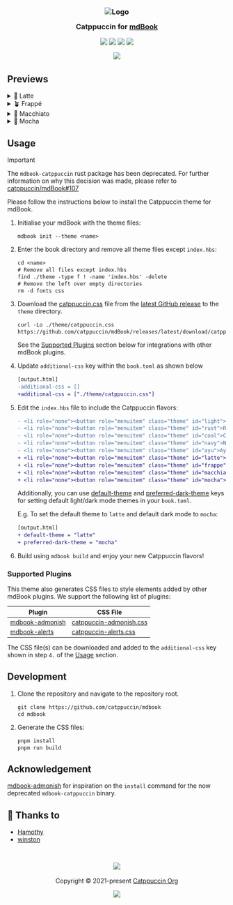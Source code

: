 <h3 align="center">
	<img src="https://raw.githubusercontent.com/catppuccin/catppuccin/main/assets/logos/exports/1544x1544_circle.png" width="100" alt="Logo"/><br/>
	<img src="https://raw.githubusercontent.com/catppuccin/catppuccin/main/assets/misc/transparent.png" height="30" width="0px"/>
	Catppuccin for <a href="https://rust-lang.github.io/mdBook/">mdBook</a>
	<img src="https://raw.githubusercontent.com/catppuccin/catppuccin/main/assets/misc/transparent.png" height="30" width="0px"/>
</h3>

<p align="center">
	<a href="https://github.com/catppuccin/mdBook/stargazers"><img src="https://img.shields.io/github/stars/catppuccin/mdBook?colorA=363a4f&colorB=b7bdf8&style=for-the-badge"></a>
	<a href="https://github.com/catppuccin/mdBook/issues"><img src="https://img.shields.io/github/issues/catppuccin/mdBook?colorA=363a4f&colorB=f5a97f&style=for-the-badge"></a>
	<a href="https://github.com/catppuccin/mdBook/contributors"><img src="https://img.shields.io/github/contributors/catppuccin/mdBook?colorA=363a4f&colorB=a6da95&style=for-the-badge"></a>
	<a href="https://crates.io/crates/mdbook-catppuccin"><img src="https://img.shields.io/crates/v/mdbook-catppuccin?colorA=363a4f&colorB=ee99a0&style=for-the-badge"></a>
</p>

<p align="center">
	<img src="assets/catwalk.webp"/>
</p>

## Previews

<details>
<summary>🌻 Latte</summary>
<img src="assets/latte.webp"/>
</details>
<details>
<summary>🪴 Frappé</summary>
<img src="assets/frappe.webp"/>
</details>
<details>
<summary>🌺 Macchiato</summary>
<img src="assets/macchiato.webp"/>
</details>
<details>
<summary>🌿 Mocha</summary>
<img src="assets/mocha.webp"/>
</details>

## Usage

> [!IMPORTANT]  
> The `mdbook-catppuccin` rust package has been deprecated. For further information
> on why this decision was made, please refer to
> [catppuccin/mdBook#107](https://github.com/catppuccin/mdBook/issues/107)
>
> Please follow the instructions below to install the Catppuccin theme for mdBook.

1. Initialise your mdBook with the theme files:

   ```shell
   mdbook init --theme <name>
   ```

2. Enter the book directory and remove all theme files except `index.hbs`:

   ```shell
   cd <name>
   # Remove all files except index.hbs
   find ./theme -type f ! -name 'index.hbs' -delete
   # Remove the left over empty directories
   rm -d fonts css
   ```

3. Download the [catppuccin.css](https://github.com/catppuccin/mdBook/releases/latest/download/catppuccin.css)
   file from the [latest GitHub release](https://github.com/catppuccin/mdBook/releases/latest) to the `theme`
   directory.

   ```shell
   curl -Lo ./theme/catppuccin.css https://github.com/catppuccin/mdBook/releases/latest/download/catppuccin.css
   ```

   See the [Supported Plugins](#supported-plugins) section below for integrations with other
   mdBook plugins.

4. Update `additional-css` key within the `book.toml` as shown below

   ```diff
   [output.html]
   -additional-css = []
   +additional-css = ["./theme/catppuccin.css"]
   ```

5. Edit the `index.hbs` file to include the Catppuccin flavors:

   ```diff
   - <li role="none"><button role="menuitem" class="theme" id="light">Light</button></li>
   - <li role="none"><button role="menuitem" class="theme" id="rust">Rust</button></li>
   - <li role="none"><button role="menuitem" class="theme" id="coal">Coal</button></li>
   - <li role="none"><button role="menuitem" class="theme" id="navy">Navy</button></li>
   - <li role="none"><button role="menuitem" class="theme" id="ayu">Ayu</button></li>
   + <li role="none"><button role="menuitem" class="theme" id="latte">Latte</button></li>
   + <li role="none"><button role="menuitem" class="theme" id="frappe">Frappé</button></li>
   + <li role="none"><button role="menuitem" class="theme" id="macchiato">Macchiato</button></li>
   + <li role="none"><button role="menuitem" class="theme" id="mocha">Mocha</button></li>
   ```

   Additionally, you can use
   [default-theme](https://rust-lang.github.io/mdBook/format/configuration/renderers.html?highlight=default-theme#html-renderer-options)
   and
   [preferred-dark-theme](https://rust-lang.github.io/mdBook/format/configuration/renderers.html?highlight=preferred-dark-theme#html-renderer-options)
   keys for setting default light/dark mode themes in your `book.toml`.

   E.g. To set the default theme to `latte` and default dark mode to `mocha`:

   ```diff
   [output.html]
   + default-theme = "latte"
   + preferred-dark-theme = "mocha"
   ```

6. Build using `mdbook build` and enjoy your new Catppuccin flavors!

### Supported Plugins

This theme also generates CSS files to style elements added by other mdBook
plugins. We support the following list of plugins:

| Plugin                                                            | CSS File                                                                                                         |
| ----------------------------------------------------------------- | ---------------------------------------------------------------------------------------------------------------- |
| [mdbook-admonish](https://github.com/tommilligan/mdbook-admonish) | [catppuccin-admonish.css](https://github.com/catppuccin/mdBook/releases/latest/download/catppuccin-admonish.css) |
| [mdbook-alerts](https://github.com/lambdalisue/rs-mdbook-alerts)  | [catppuccin-alerts.css](https://github.com/catppuccin/mdBook/releases/latest/download/catppuccin-alerts.css)     |

The CSS file(s) can be downloaded and added to the `additional-css` key shown
in step `4.` of the [Usage](#usage) section.

## Development

1. Clone the repository and navigate to the repository root.

   ```shell
   git clone https://github.com/catppuccin/mdbook
   cd mdbook
   ```

2. Generate the CSS files:

   ```shell
   pnpm install
   pnpm run build
   ```

## Acknowledgement

[mdbook-admonish](https://github.com/tommilligan/mdbook-admonish) for
inspiration on the `install` command for the now deprecated `mdbook-catppuccin`
binary.

## 💝 Thanks to

- [Hamothy](https://github.com/sgoudham)
- [winston](https://github.com/nekowinston)

&#160;

<p align="center">
	<img src="https://raw.githubusercontent.com/catppuccin/catppuccin/main/assets/footers/gray0_ctp_on_line.svg?sanitize=true" />
</p>

<p align="center">
	Copyright &copy; 2021-present <a href="https://github.com/catppuccin" target="_blank">Catppuccin Org</a>
</p>

<p align="center">
	<a href="https://github.com/catppuccin/catppuccin/blob/main/LICENSE"><img src="https://img.shields.io/static/v1.svg?style=for-the-badge&label=License&message=MIT&logoColor=d9e0ee&colorA=363a4f&colorB=b7bdf8"/></a>
</p>
